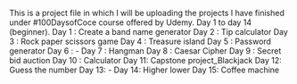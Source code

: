 This is a project file in which I will be uploading the projects I have finished under #100DaysofCoce course offered by Udemy. Day 1 to day 14 (beginner).
Day 1 : Create a band name generator
Day 2 : Tip calculator
Day 3 : Rock paper scissors game
Day 4 : Treasure island
Day 5 : Password generator
Day 6 : -
Day 7 : Hangman
Day 8 : Caesar Cipher
Day 9 : Secret bid auction
Day 10 : Calculator
Day 11: Capstone project_Blackjack
Day 12: Guess the number
Day 13: -
Day 14: Higher lower
Day 15: Coffee machine
